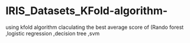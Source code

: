# IRIS_Datasets_KFold-algorithm-
using kfold algorithm claculating the best average score of (Rando forest ,logistic regression ,decision tree ,svm 
